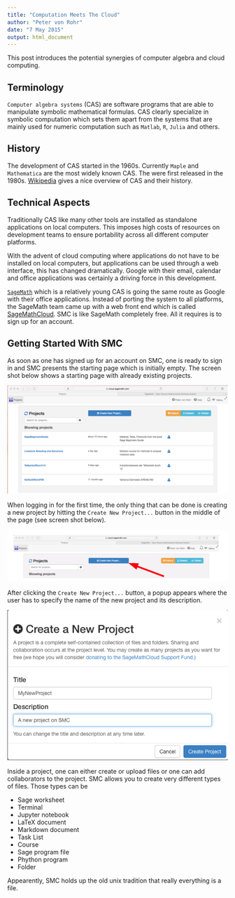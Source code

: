 ```yaml
---
title: "Computation Meets The Cloud"
author: "Peter von Rohr"
date: "7 May 2015"
output: html_document
---
```


This post introduces the potential synergies of computer algebra and cloud computing.

## Terminology
`Computer algebra systems` (CAS) are software programs that are able to manipulate symbolic mathematical formulas. CAS clearly specialize in symbolic computation which sets them apart from the systems that are mainly used for numeric computation such as `Matlab`, `R`, `Julia` and others. 

## History
The development of CAS started in the 1960s. Currently `Maple` and `Mathematica` are the most widely known CAS. The were first released in the 1980s. [Wikipedia](http://en.wikipedia.org/wiki/Computer_algebra_system) gives a nice overview of CAS and their history. 

## Technical Aspects
Traditionally CAS like many other tools are installed as standalone applications on local computers. This imposes high costs of resources on development teams to ensure portability across all different computer platforms.

With the advent of cloud computing where applications do not have to be installed on local computers, but applications can be used through a web interface, this has changed dramatically. Google with their email, calendar and office applications was certainly a driving force in this development. 

[`SageMath`](http://www.sagemath.org) which is a relatively young CAS is going the same route as Google with their office applications. Instead of porting the system to all platforms, the SageMath team came up with a web front end which is called [SageMathCloud](http://cloud.sagemath.com). SMC is like SageMath completely free. All it requires is to sign up for an account. 

## Getting Started With SMC
As soon as one has signed up for an account on SMC, one is ready to sign in and SMC presents the starting page which is initially empty. The screen shot below shows a starting page with already existing projects. 

![SMC start screen](pic/smc_start_screen.png)

When logging in for the first time, the only thing that can be done is creating a new project by hitting the `Create New Project...` button in the middle of the page (see screen shot below). 

![Create New Project Button](pic/CreateNewProjectButton.png)

After clicking the `Create New Project...` button, a popup appears where the user has to specify the name of the new project and its description.

![Create New Project Popup](pic/CreateNewProjectPopUp.png)

Inside a project, one can either create or upload files or one can add collaborators to the project. SMC allows you to create very different types of files. Those types can be

* Sage worksheet
* Terminal
* Jupyter notebook
* LaTeX document
* Markdown document
* Task List
* Course
* Sage program file
* Phython program
* Folder

Appearently, SMC holds up the old unix tradition that really everything is a file.


